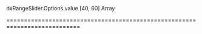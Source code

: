 <!--id-->dxRangeSlider.Options.value<!--/id-->
<!--merge--><!--/merge-->
<!--default-->[40, 60]<!--/default-->
<!--type-->Array<Number><!--/type-->
===========================================================================
